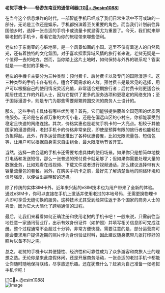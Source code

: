 **老挝手機卡——畅游东南亚的通信利器[[TG💪+ @esim1088](https://t.me/s/esim1088)]**

在当今这个信息爆炸的时代，一部智能手机已经成了我们日常生活中不可或缺的一部分。无论是工作还是娱乐，手机都扮演着至关重要的角色。而当我们计划前往异国他乡时，选择一张合适的手机卡或流量卡就显得尤为重要了。今天，我们就来聊聊老挝的手机卡，看看它能为你的旅程带来哪些便利。

老挝位于东南亚的心脏地带，是一个风景如画的小国。这里不仅有着迷人的自然风光，还有着独特的文化氛围。对于喜欢探索异域风情的旅行者来说，老挝无疑是一个值得一去的地方。然而，当你踏上这片土地时，如何保持与外界的联系呢？答案就是——老挝的手機卡。

老挝的手機卡主要分为三种类型：预付费卡、后付费卡以及专门的国际漫游卡。这三种类型的手机卡各有特点，适合不同需求的人群。预付费卡是最常见的选择，用户可以根据自己的使用情况灵活充值，非常适合短期旅行者；后付费卡则更适合长期居住或工作的外籍人士，因为它提供了更多的服务选项和更稳定的网络支持；至于国际漫游卡，则是专门为那些需要频繁跨国交流的商务人士设计的。

那么，这些手机卡具体有哪些优势呢？首先，它们能够提供覆盖全国范围的优质网络服务。无论是在首都万象的大街小巷，还是在偏远山区的小村庄，你都能享受到稳定且快速的网络连接。其次，价格实惠也是老挝手机卡的一大亮点。相较于其他国家的漫游费用，老挝手机卡的价格非常亲民，即使是预算有限的旅行者也能轻松负担得起。此外，许多运营商还推出了各种优惠套餐，比如无限流量包、短信包等，让用户可以根据自身需求自由组合，最大限度地节省开支。

当然，选择一款合适的手机卡还需要考虑具体的使用场景。如果你只是想简单地拨打电话和发送短信，那么一张普通的预付费卡就足够了；但如果你需要处理大量的数据业务，比如观看在线视频、下载文件或者进行视频通话，那么建议选择带有大容量流量包的套餐。另外，在购买手机卡之前，最好先了解清楚当地的网络环境和信号强度，以便做出最明智的选择。

除了传统的实体SIM卡外，近年来兴起的eSIM技术也为用户带来了全新的体验。通过eSIM卡，你可以直接在手机上激活并使用老挝的本地号码，无需更换物理卡片即可享受无缝切换的服务。这种技术尤其受到经常往返于多个国家的商务人士的喜爱，因为它大大简化了跨境通信的过程。

最后，让我们来看看如何正确注册和使用老挝的手机卡吧！一般来说，只需前往当地任意一家通讯营业厅，出示有效身份证件（如护照）并填写相关信息即可完成注册。整个过程通常不会超过十分钟，非常方便快捷。需要注意的是，部分运营商可能会要求用户提供近期的照片作为身份验证材料，因此建议随身携带几张打印好的照片以备不时之需。

总之，老挝的手機卡以其便捷性、经济性和可靠性成为了众多游客和商旅人士的理想之选。无论你是来此度假休闲，还是开展商务活动，一张合适的老挝手机卡都能让你随时随地保持联络，尽享旅途乐趣。还在犹豫什么？赶紧为自己准备一张老挝手机卡吧！

[[TG💪+ @esim1088](https://t.me/s/esim1088)]  
![Image](https://i.postimg.cc/4NQfJmqS/Snipaste-2025-05-13-00-14-12.png)